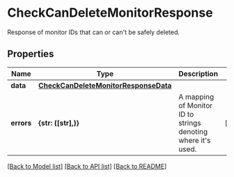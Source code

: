 # CheckCanDeleteMonitorResponse

Response of monitor IDs that can or can't be safely deleted.
## Properties
Name | Type | Description | Notes
------------ | ------------- | ------------- | -------------
**data** | [**CheckCanDeleteMonitorResponseData**](CheckCanDeleteMonitorResponseData.md) |  | 
**errors** | **{str: ([str],)}** | A mapping of Monitor ID to strings denoting where it&#39;s used. | [optional] 

[[Back to Model list]](README.md#documentation-for-models) [[Back to API list]](README.md#documentation-for-api-endpoints) [[Back to README]](README.md)


